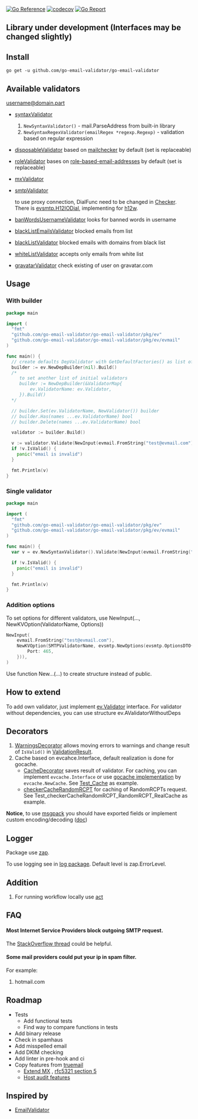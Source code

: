 [![Go Reference](https://pkg.go.dev/badge/github.com/go-email-validator/go-email-validator.svg)](https://pkg.go.dev/github.com/go-email-validator/go-email-validator)
[![codecov](https://codecov.io/gh/go-email-validator/go-email-validator/branch/master/graph/badge.svg?token=BC864E3W3X)](https://codecov.io/gh/go-email-validator/go-email-validator)
[![Go Report](https://goreportcard.com/badge/github.com/go-email-validator/go-email-validator)](https://goreportcard.com/report/github.com/go-email-validator/go-email-validator)

## Library under development (Interfaces may be changed slightly)

## Install

```go get -u github.com/go-email-validator/go-email-validator```

## Available validators

username@domain.part

* [syntaxValidator](pkg/ev/validator_syntax.go)
  1. `NewSyntaxValidator()` - mail.ParseAddress from built-in library
  1. `NewSyntaxRegexValidator(emailRegex *regexp.Regexp)` - validation based on regular expression
* [disposableValidator](pkg/ev/validator_disposable.go) based
  on [mailchecker](https://github.com/FGRibreau/mailchecker) by default (set is replaceable)
* [roleValidator](pkg/ev/validator_role.go) bases on [role-based-email-addresses](https://github.com/mixmaxhq/role-based-email-addresses) by default (set is replaceable)
* [mxValidator](pkg/ev/validator_mx.go)
* [smtpValidator](pkg/ev/validator_smtp.go)

    to use proxy connection, DialFunc need to be changed in [Checker](pkg/ev/evsmtp/smtp.go). There is [evsmtp.H12IODial](pkg/ev/evsmtp/proxy.go), implementing for [h12w](https://github.com/h12w/socks).
* [banWordsUsernameValidator](pkg/ev/validator_banwords_username.go) looks for banned words in username
* [blackListEmailsValidator](pkg/ev/validator_blacklist_email.go) blocked emails from list
* [blackListValidator](pkg/ev/validator_blacklist_domain.go) blocked emails with domains from black list
* [whiteListValidator](pkg/ev/validator_whitelist_domain.go) accepts only emails from white list
* [gravatarValidator](pkg/ev/validator_gravatar.go) check existing of user on gravatar.com

## Usage

### With builder

```go
package main

import (
  "fmt"
  "github.com/go-email-validator/go-email-validator/pkg/ev"
  "github.com/go-email-validator/go-email-validator/pkg/ev/evmail"
)

func main() {
  // create defaults DepValidator with GetDefaultFactories() as list of validators
  builder := ev.NewDepBuilder(nil).Build()
  /*
     to set another list of initial validators
     builder := NewDepBuilder(&ValidatorMap{
         ev.ValidatorName: ev.Validator,
     }).Build()
  */

  // builder.Set(ev.ValidatorName, NewValidator()) builder
  // builder.Has(names ...ev.ValidatorName) bool
  // builder.Delete(names ...ev.ValidatorName) bool

  validator := builder.Build()

  v := validator.Validate(NewInput(evmail.FromString("test@evmail.com")))
  if !v.IsValid() {
    panic("email is invalid")
  }

  fmt.Println(v)
}

```

### Single validator

```go
package main

import (
  "fmt"
  "github.com/go-email-validator/go-email-validator/pkg/ev"
  "github.com/go-email-validator/go-email-validator/pkg/ev/evmail"
)

func main() {
  var v = ev.NewSyntaxValidator().Validate(NewInput(evmail.FromString("some@evmail.here"))) // ev.ValidationResult

  if !v.IsValid() {
    panic("email is invalid")
  }

  fmt.Println(v)
}
```

### Addition options

To set options for different validators, use NewInput(..., NewKVOption(ValidatorName, Options))

```go
NewInput(
	evmail.FromString("test@evmail.com"), 
	NewKVOption(SMTPValidatorName, evsmtp.NewOptions(evsmtp.OptionsDTO{
		Port: 465,
    })),
)
```

Use function New...(...) to create structure instead of public.

## How to extend

To add own validator, just implement [ev.Validator](pkg/ev/validator.go) interface. For validator without dependencies, you can use structure ev.AValidatorWithoutDeps

## Decorators

1. [WarningsDecorator](pkg/ev/decorator_warnings.go) allows moving errors to warnings and change result of `IsValid()` in [ValidationResult](pkg/ev/validator.go).
1. Cache based on evcahce.Interface, default realization is done for gocache.
    * [CacheDecorator](pkg/ev/decorator_cache.go) saves result of validator. For caching, you can implement `evcache.Interface` or use [gocache implementation](https://github.com/eko/gocache) by `evcache.NewCache`. See [Test_Cache](pkg/ev/decorator_cache_test.go) as example.
    * [checkerCacheRandomRCPT](pkg/ev/evsmtp/smtp.go) for caching of RandomRCPTs request. See Test_checkerCacheRandomRCPT_RandomRCPT_RealCache as example.

**Notice**, to use [msgpack](https://github.com/vmihailenco/msgpack) you should have exported fields or implement custom encoding/decoding ([doc](https://msgpack.uptrace.dev/#custom-encodingdecoding))

## Logger

Package use [zap](https://github.com/uber-go/zap).

To use logging see in [log package](pkg/log).
Default level is zap.ErrorLevel.

## Addition

1. For running workflow locally use [act](https://github.com/nektos/act)

## FAQ

#### Most Internet Service Providers block outgoing SMTP request.

The [StackOverflow thread](https://stackoverflow.com/questions/18139102/how-to-get-around-an-isp-block-on-port-25-for-smtp) could be helpful.

#### Some mail providers could put your ip in spam filter.

For example:
1. hotmail.com

## Roadmap

* Tests
  * Add functional tests
  * Find way to compare functions in tests
* Add binary release
* Check in spamhaus
* Add misspelled email
* Add DKIM checking
* Add linter in pre-hook and ci
* Copy features from [truemail](https://github.com/truemail-rb/truemail)
    * [Extend MX](https://truemail-rb.org/truemail-gem/#/validations-layers?id=mx-validation)
      , [rfc5321 section 5](https://tools.ietf.org/html/rfc5321#section-5)
    * [Host audit features](https://truemail-rb.org/truemail-gem/#/host-audit-features)

## Inspired by

* [EmailValidator](https://github.com/egulias/EmailValidator)
